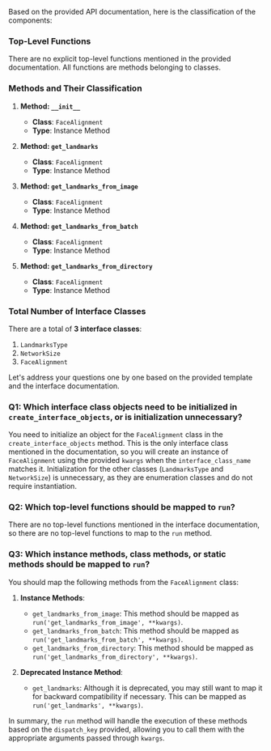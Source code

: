 Based on the provided API documentation, here is the classification of the components:

### Top-Level Functions
There are no explicit top-level functions mentioned in the provided documentation. All functions are methods belonging to classes.

### Methods and Their Classification
1. **Method: `__init__`**
   - **Class**: `FaceAlignment`
   - **Type**: Instance Method

2. **Method: `get_landmarks`**
   - **Class**: `FaceAlignment`
   - **Type**: Instance Method

3. **Method: `get_landmarks_from_image`**
   - **Class**: `FaceAlignment`
   - **Type**: Instance Method

4. **Method: `get_landmarks_from_batch`**
   - **Class**: `FaceAlignment`
   - **Type**: Instance Method

5. **Method: `get_landmarks_from_directory`**
   - **Class**: `FaceAlignment`
   - **Type**: Instance Method

### Total Number of Interface Classes
There are a total of **3 interface classes**:
1. `LandmarksType`
2. `NetworkSize`
3. `FaceAlignment`

Let's address your questions one by one based on the provided template and the interface documentation.

### Q1: Which interface class objects need to be initialized in `create_interface_objects`, or is initialization unnecessary?
You need to initialize an object for the `FaceAlignment` class in the `create_interface_objects` method. This is the only interface class mentioned in the documentation, so you will create an instance of `FaceAlignment` using the provided `kwargs` when the `interface_class_name` matches it. Initialization for the other classes (`LandmarksType` and `NetworkSize`) is unnecessary, as they are enumeration classes and do not require instantiation.

### Q2: Which top-level functions should be mapped to `run`?
There are no top-level functions mentioned in the interface documentation, so there are no top-level functions to map to the `run` method.

### Q3: Which instance methods, class methods, or static methods should be mapped to `run`?
You should map the following methods from the `FaceAlignment` class:

1. **Instance Methods**:
   - `get_landmarks_from_image`: This method should be mapped as `run('get_landmarks_from_image', **kwargs)`.
   - `get_landmarks_from_batch`: This method should be mapped as `run('get_landmarks_from_batch', **kwargs)`.
   - `get_landmarks_from_directory`: This method should be mapped as `run('get_landmarks_from_directory', **kwargs)`.

2. **Deprecated Instance Method**:
   - `get_landmarks`: Although it is deprecated, you may still want to map it for backward compatibility if necessary. This can be mapped as `run('get_landmarks', **kwargs)`.

In summary, the `run` method will handle the execution of these methods based on the `dispatch_key` provided, allowing you to call them with the appropriate arguments passed through `kwargs`.